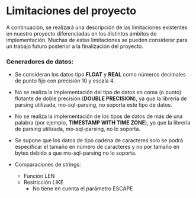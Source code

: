 # Limitaciones del proyecto

A continuación, se realizará una descripción de las limitaciones existentes en nuestro proyecto diferenciadas en los 
distintos ámbitos de implementación.
Muchas de estas limitaciones se pueden considerar para un trabajo futuro posterior a la finalización del proyecto.


### Generadores de datos:

- Se consideran los datos tipo **FLOAT** y **REAL** como números decimales de punto fijo con precisión 10 y escala 4.
- No se realiza la implementación del tipo de datos en coma (o punto) flotante de doble precisión (**DOUBLE PRECISION**), 
ya que la librería de parsing utilizada, mo-sql-parsing, no soporta este tipo de datos.
- No se realiza la implementación de los tipos de datos de más de una palabra (por ejemplo, **TIMESTAMP WITH TIME ZONE**),
ya que la librería de parsing utilizada, mo-sql-parsing, no lo soporta.
- Se supone que los datos de tipo cadena de caracteres solo se podrá especificar el tamaño en número de caracteres y no
por tamaño en bytes debido a que mo-sql-parsing no lo soporta.


- Comparaciones de strings: 
  - Función LEN
  - Restricción LIKE
    - No tiene en cuenta el parámetro ESCAPE


